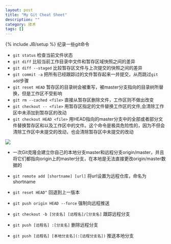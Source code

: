 ```yaml
---
layout: post
title: "My Git Cheat Sheet"
description: ""
category: 技术
tags: []
---
```

{% include JB/setup %}
纪录一些git命令

+ `git status` 检查当前文件状态
+ `git diff` 比较当前工作目录中文件和暂存区域快照之间的差异
+ `git diff --staged` 比较暂存区文件与上次提交的快照之间的差异
+ `git commit -a` 把所有已经跟踪过的文件暂存起来一并提交，从而跳过`git add`步骤
+ `git reset HEAD` 暂存区的目录树会被重写，被master分支指向的目录树所替换，但是工作区不受影响
+ `git rm --cached <file>` 直接从暂存区删除文件，工作区则不做出改变
+ `git checkout -- <file>` 用暂存区指定的文件替换工作区的文件,会清除工作区中未添加到暂存区的改动
+ `git checkout HEAD <file>` 用HEAD指向的master分支中的全部或者部分文件替换暂存区和以及工作区中的文件。这个命令是极具危险性的，因为不但会清除工作区中未提交的改动，也会清除暂存区中未提交的改动


![](https://7xidap.com1.z0.glb.clouddn.com/git-stage.png)
<!--more-->

+ 一次Git克隆会建立你自己的本地分支master和远程分支origin/master，并且将它们都指向origin上的master分支，在本地是无法直接更改origin/master数据的

+ `git remote add [shortname] [url]` 将url设置为远程仓库，命名为shortname
+ `git reset HEAD^` 回退到上一版本
+ `git push origin HEAD --force` 强制向远程推送
+ `git checkout -b [分支名] [远程名]/[分支名]` 跟踪远程分支
+ `git push [远程名] :[分支名]` 删除远程分支
+ `git push [远程名] [本地分支名](:[远程分支名])` 推送本地分支


